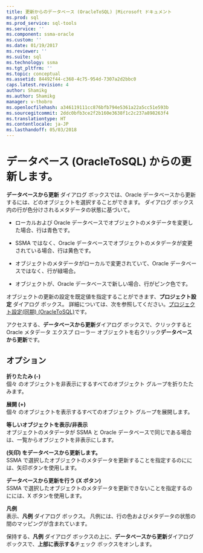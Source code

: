 ```yaml
---
title: 更新からのデータベース (OracleToSQL) |Microsoft ドキュメント
ms.prod: sql
ms.prod_service: sql-tools
ms.service: ''
ms.component: ssma-oracle
ms.custom: ''
ms.date: 01/19/2017
ms.reviewer: ''
ms.suite: sql
ms.technology: ssma
ms.tgt_pltfrm: ''
ms.topic: conceptual
ms.assetid: 84492f44-c368-4c75-954d-7307a2d2bbc0
caps.latest.revision: 4
author: Shamikg
ms.author: Shamikg
manager: v-thobro
ms.openlocfilehash: a346119111cc876bfb794e5361a22a5cc51e593b
ms.sourcegitcommit: 2ddc0bfb3ce2f2b160e3638f1c2c237a898263f4
ms.translationtype: HT
ms.contentlocale: ja-JP
ms.lasthandoff: 05/03/2018
---
```

# <a name="refresh-from-database-oracletosql"></a>データベース (OracleToSQL) からの更新します。
**データベースから更新** ダイアログ ボックスでは、Oracle データベースから更新するには、どのオブジェクトを選択することができます。 ダイアログ ボックス内の行が色分けされるメタデータの状態に基づいて。  
  
-   ローカルおよび Oracle データベースでオブジェクトのメタデータを変更した場合、行は青色です。  
  
-   SSMA ではなく、Oracle データベースでオブジェクトのメタデータが変更されている場合、行は黄色です。  
  
-   オブジェクトのメタデータがローカルで変更されていて、Oracle データベースではなく、行が緑場合。  
  
-   オブジェクトが、Oracle データベースで新しい場合、行がピンク色です。  
  
オブジェクトの更新の設定を既定値を指定することができます、**プロジェクト設定** ダイアログ ボックス。 詳細については、次を参照してください。[プロジェクト設定&#40;同期&#41; &#40;OracleToSQL&#41;](../../ssma/oracle/project-settings-synchronization-oracletosql.md)です。  
  
アクセスする、**データベースから更新**ダイアログ ボックスで、クリックすると Oracle メタデータ エクスプ ローラー オブジェクトを右クリック**データベースから更新**です。  
  
## <a name="options"></a>オプション  
**折りたたみ (-)**  
個々 のオブジェクトを非表示にするすべてのオブジェクト グループを折りたたみます。  
  
**展開 (+)**  
個々 のオブジェクトを表示するすべてのオブジェクト グループを展開します。  
  
**等しいオブジェクトを表示/非表示**  
オブジェクトのメタデータが SSMA と Oracle データベースで同じである場合は、一覧からオブジェクトを非表示にします。  
  
**(矢印) をデータベースから更新します。**  
SSMA で選択したオブジェクトのメタデータを更新することを指定するのにには、矢印ボタンを使用します。  
  
**データベースから更新を行う (X ボタン)**  
SSMA で選択したオブジェクトのメタデータを更新できないことを指定するのにには、X ボタンを使用します。  
  
**凡例**  
表示、**凡例** ダイアログ ボックス。 凡例には、行の色およびメタデータの状態の間のマッピングが含まれています。  
  
保持する、**凡例** ダイアログ ボックスの上に、**データベースから更新**ダイアログ ボックスで、**上部に表示する**チェック ボックスをオンします。  
  
